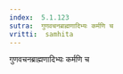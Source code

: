 ```yaml
---
index:  5.1.123
sutra:  गुणवचनब्राह्मणादिभ्यः कर्मणि च
vritti:  samhita 
---
```


गुणवचनब्राह्मणादिभ्यः कर्मणि च

